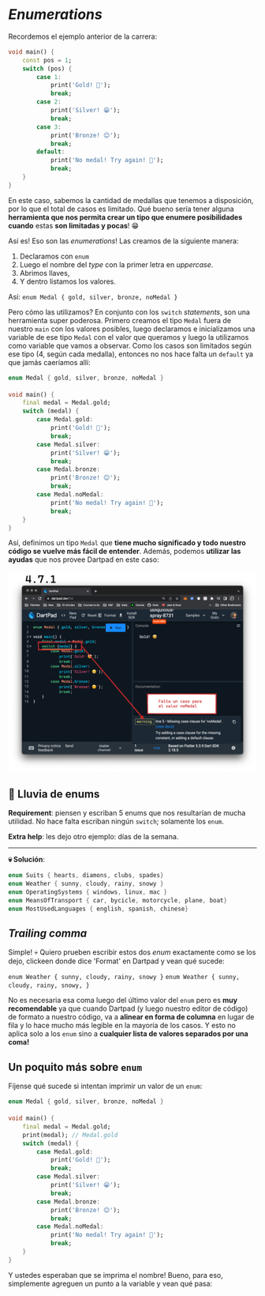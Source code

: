 # _Enumerations_

Recordemos el ejemplo anterior de la carrera:

```dart
void main() {
    const pos = 1;
    switch (pos) {
        case 1:
            print('Gold! 🤩');
            break;
        case 2:
            print('Silver! 😁');       
            break;
        case 3:
            print('Bronze! 😊');
            break;
        default:
            print('No medal! Try again! 💪');
            break;
    }
}
```

En este caso, sabemos la cantidad de medallas que tenemos a disposición, por lo que el total de casos es limitado. Qué bueno sería tener alguna __herramienta que nos permita crear un tipo que enumere posibilidades cuando__ estas __son limitadas y pocas__! 😁

Así es! Eso son las _enumerations_! Las creamos de la siguiente manera:

1. Declaramos con `enum`
2. Luego el nombre del _type_ con la primer letra en _uppercase_.
3. Abrimos llaves,
4. Y dentro listamos los valores.

Así: `enum Medal { gold, silver, bronze, noMedal }`

Pero cómo las utilizamos? En conjunto con los `switch` _statements_, son una herramienta super poderosa. Primero creamos el tipo `Medal` fuera de nuestro `main` con los valores posibles, luego declaramos e inicializamos una variable de ese tipo `Medal` con el valor que queramos y luego la utilizamos como variable que vamos a observar. Como los casos son limitados según ese tipo (4, según cada medalla), entonces no nos hace falta un `default` ya que jamás caeríamos allí:

```dart
enum Medal { gold, silver, bronze, noMedal }

void main() {
    final medal = Medal.gold;
    switch (medal) {
        case Medal.gold:
            print('Gold! 🤩');
            break;
        case Medal.silver:
            print('Silver! 😁');       
            break;
        case Medal.bronze:
            print('Bronze! 😊');
            break;
        case Medal.noMedal:
            print('No medal! Try again! 💪');
            break;
    }
}
```

Así, definimos un tipo `Medal` que __tiene mucho significado y todo nuestro código se vuelve más fácil de entender__. Además, podemos __utilizar las ayudas__ que nos provee Dartpad en este caso:

![Ayuda en enums](4.7.1_ayuda_enums.png)

## 💪 Lluvia de enums

__Requirement__: piensen y escriban 5 enums que nos resultarían de mucha utilidad. No hace falta escriban ningún `switch`; solamente los `enum`.

__Extra help__: les dejo otro ejemplo: días de la semana.

---

__💀 Solución__:

```dart
enum Suits { hearts, diamons, clubs, spades}
enum Weather { sunny, cloudy, rainy, snowy }
enum OperatingSystems { windows, linux, mac }
enum MeansOfTransport { car, bycicle, motorcycle, plane, boat}
enum MostUsedLanguages { english, spanish, chinese}
```

## _Trailing comma_

Simple! 💀 Quiero prueben escribir estos dos _enum_ exactamente como se los dejo, clickeen donde dice 'Format' en Dartpad y vean qué sucede:

`enum Weather { sunny, cloudy, rainy, snowy }`
`enum Weather { sunny, cloudy, rainy, snowy, }`

No es necesaria esa coma luego del último valor del `enum` pero es __muy recomendable__ ya que cuando Dartpad (y luego nuestro editor de código) de formato a nuestro código, va a __alinear en forma de columna__ en lugar de fila y lo hace mucho más legible en la mayoría de los casos. Y esto no aplica solo a los `enum` sino a __cualquier lista de valores separados por una coma!__

## Un poquito más sobre `enum`

Fíjense qué sucede si intentan imprimir un valor de un `enum`:

```dart
enum Medal { gold, silver, bronze, noMedal }

void main() {
    final medal = Medal.gold;
    print(medal); // Medal.gold
    switch (medal) {
        case Medal.gold:
            print('Gold! 🤩');
            break;
        case Medal.silver:
            print('Silver! 😁');       
            break;
        case Medal.bronze:
            print('Bronze! 😊');
            break;
        case Medal.noMedal:
            print('No medal! Try again! 💪');
            break;
    }
}
```

Y ustedes esperaban que se imprima el nombre! Bueno, para eso, simplemente agreguen un punto a la variable y vean qué pasa:
